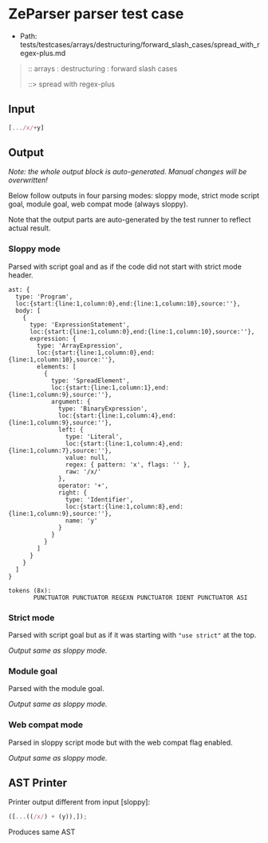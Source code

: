# ZeParser parser test case

- Path: tests/testcases/arrays/destructuring/forward_slash_cases/spread_with_regex-plus.md

> :: arrays : destructuring : forward slash cases
>
> ::> spread with regex-plus

## Input

`````js
[.../x/+y]
`````

## Output

_Note: the whole output block is auto-generated. Manual changes will be overwritten!_

Below follow outputs in four parsing modes: sloppy mode, strict mode script goal, module goal, web compat mode (always sloppy).

Note that the output parts are auto-generated by the test runner to reflect actual result.

### Sloppy mode

Parsed with script goal and as if the code did not start with strict mode header.

`````
ast: {
  type: 'Program',
  loc:{start:{line:1,column:0},end:{line:1,column:10},source:''},
  body: [
    {
      type: 'ExpressionStatement',
      loc:{start:{line:1,column:0},end:{line:1,column:10},source:''},
      expression: {
        type: 'ArrayExpression',
        loc:{start:{line:1,column:0},end:{line:1,column:10},source:''},
        elements: [
          {
            type: 'SpreadElement',
            loc:{start:{line:1,column:1},end:{line:1,column:9},source:''},
            argument: {
              type: 'BinaryExpression',
              loc:{start:{line:1,column:4},end:{line:1,column:9},source:''},
              left: {
                type: 'Literal',
                loc:{start:{line:1,column:4},end:{line:1,column:7},source:''},
                value: null,
                regex: { pattern: 'x', flags: '' },
                raw: '/x/'
              },
              operator: '+',
              right: {
                type: 'Identifier',
                loc:{start:{line:1,column:8},end:{line:1,column:9},source:''},
                name: 'y'
              }
            }
          }
        ]
      }
    }
  ]
}

tokens (8x):
       PUNCTUATOR PUNCTUATOR REGEXN PUNCTUATOR IDENT PUNCTUATOR ASI
`````

### Strict mode

Parsed with script goal but as if it was starting with `"use strict"` at the top.

_Output same as sloppy mode._

### Module goal

Parsed with the module goal.

_Output same as sloppy mode._

### Web compat mode

Parsed in sloppy script mode but with the web compat flag enabled.

_Output same as sloppy mode._

## AST Printer

Printer output different from input [sloppy]:

````js
([...((/x/) + (y)),]);
````

Produces same AST
